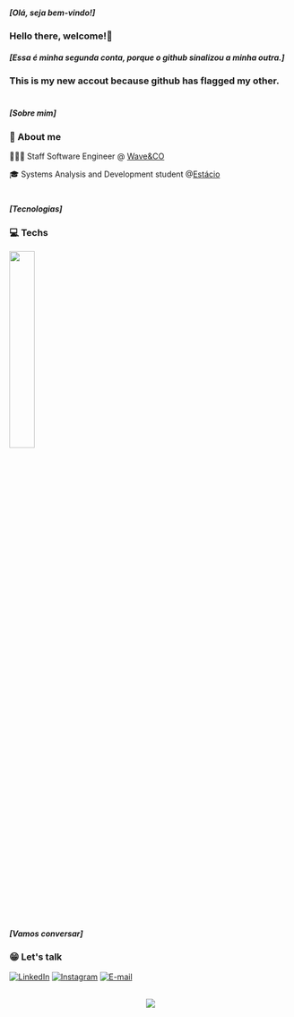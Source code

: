 


##### [Olá, seja bem-vindo!]
### Hello there, welcome!👋

##### [Essa é minha segunda conta, porque o github sinalizou a minha outra.]
### This is my new accout because github has flagged my other.

#

 ##### [Sobre mim]
<h3 align="left">📌 About me</h3>

 
  👩🏻‍💻 Staff Software Engineer @ [Wave&CO](https://www.linkedin.com/company/wave-and-co/)

  🎓 Systems Analysis and Development student @[Estácio](https://estacio.br/)

#

 </div>

 ##### [Tecnologias]
 
 <h3 align="left">💻 Techs </h3>


<img src="https://skillicons.dev/icons?i=javascript,react,nextjs,typescript,docker,graphql" width="30%">

#

 ##### [Vamos conversar]

 <h3 align="left">😁 Let's talk</h3>


[![LinkedIn](https://img.shields.io/badge/LinkedIn-0077B5?style=for-the-badge&logo=linkedin&logoColor=white)](https://www.linkedin.com/in/thiagoalves89/)
[![Instagram](https://img.shields.io/badge/Instagram-E4405F?style=for-the-badge&logo=instagram&logoColor=white)](https://www.instagram.com/thiagoalvess89/)
[![E-mail](https://img.shields.io/badge/Gmail-D14836?style=for-the-badge&logo=gmail&logoColor=white)](mailto:thiagoalves.devp@gmail.com)
<br>
<br>





<p align="center">
     <img src="https://capsule-render.vercel.app/api?type=waving&color=gradient&height=100&section=footer"/>
</p>


